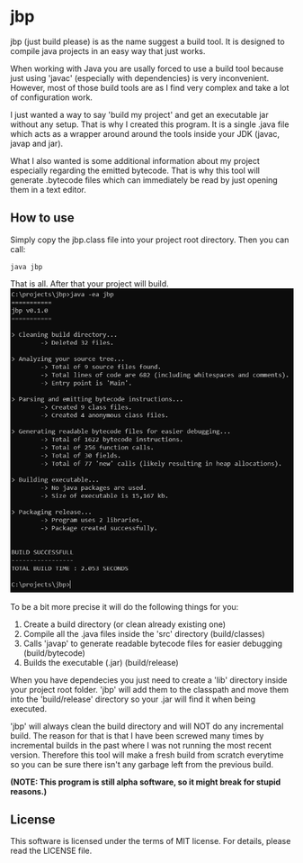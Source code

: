 # jbp

jbp (just build please) is as the name suggest a build tool. It is designed to
compile java projects in an easy way that just works.

When working with Java you are usally forced to use a build tool because
just using 'javac' (especially with dependencies) is very inconvenient. However, most of those build tools are
as I find very complex and take a lot of configuration work.

I just wanted a way to say 'build my project' and get an executable jar without any setup.
That is why I created this program. It is a single .java file which acts as a wrapper around
around the tools inside your JDK (javac, javap and jar).

What I also wanted is some additional information about my project especially regarding the emitted bytecode.
That is why this tool will generate .bytecode files which can immediately be read by just opening them in a
text editor.

## How to use

Simply copy the jbp.class file into your project root directory. Then you can call:
```
java jbp
```

That is all. After that your project will build.
![output](image.PNG)


To be a bit more precise it will do the following things for you:

1. Create a build directory (or clean already existing one)
2. Compile all the .java files inside the 'src' directory (build/classes)
3. Calls 'javap' to generate readable bytecode files for easier debugging (build/bytecode)
4. Builds the executable (.jar) (build/release)

When you have dependecies you just need to create a 'lib' directory inside your project root folder.
'jbp' will add them to the classpath and move them into the 'build/release' directory so your .jar will
find it when being executed.

'jbp' will always clean the build directory and will NOT do any incremental build. The reason for that is that I have been
screwed many times by incremental builds in the past where I was not running the most recent version.
Therefore this tool will make a fresh build from scratch everytime so you can be sure there isn't any garbage left from
the previous build.

**(NOTE: This program is still alpha software, so it might break for stupid reasons.)**

## License

This software is licensed under the terms of MIT license.
For details, please read the LICENSE file.
